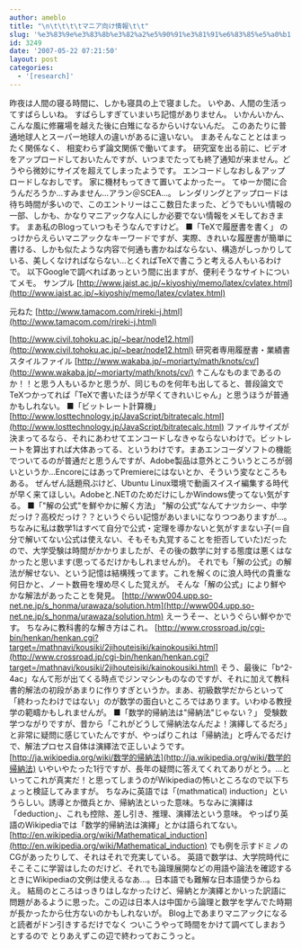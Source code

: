 ```yaml
---
author: ameblo
title: "\n\t\t\t\tマニア向け情報\t\t"
slug: '%e3%83%9e%e3%83%8b%e3%82%a2%e5%90%91%e3%81%91%e6%83%85%e5%a0%b1'
id: 3249
date: '2007-05-22 07:21:50'
layout: post
categories:
  - '[research]'
---
```


昨夜は人間の寝る時間に、しかも寝具の上で寝ました。 いやあ、人間の生活ってすばらしいね。 すばらしすぎていまいち記憶がありません。 いかんいかん、 こんな風に修羅場を越えた後に白雉になるからいけないんだ。 このあたりに普通地球人とスーパー地球人の違いがあるに違いない。 まあそんなこととはまったく関係なく、 相変わらず論文関係で働いてます。 研究室を出る前に、ビデオをアップロードしておいたんですが、いつまでたっても終了通知が来ません。どうやら微妙にサイズを超えてしまったようです。 エンコードしなおし＆アップロードしなおしです。 家に機材もってきて置いてよかったー。 てゆーか間に合うんだろうか…すみません…アラン＠SCEA…。 レンダリングとアップロードは待ち時間が多いので、このエントリーはここ数日たまった、どうでもいい情報の一部、しかも、かなりマニアックな人にしか必要でない情報をメモしておきます。 まあ私のBlogっていつもそうなんですけど。 ■「TeXで履歴書を書く」 のっけからえらいマニアックなキーワードですが、実際、きれいな履歴書が簡単に書ける、しかも似たような内容で何通も書かねばならない、構造がしっかりしている、美しくなければならない…とくればTeXで書こうと考える人もいるわけで。 以下Googleで調べればあっという間に出ますが、便利そうなサイトについてメモ。 サンプル [http://www.jaist.ac.jp/~kiyoshiy/memo/latex/cvlatex.html](http://www.jaist.ac.jp/~kiyoshiy/memo/latex/cvlatex.html)

元ねた [http://www.tamacom.com/rireki-j.html](http://www.tamacom.com/rireki-j.html)

[http://www.civil.tohoku.ac.jp/~bear/node12.html](http://www.civil.tohoku.ac.jp/~bear/node12.html) 研究者専用履歴書・業績書スタイルファイル [http://www.wakaba.jp/~moriarty/math/knots/cv/](http://www.wakaba.jp/~moriarty/math/knots/cv/) ↑こんなものまであるのか！！と思う人もいるかと思うが、同じものを何年も出してると、普段論文でTeXつかってれば「TeXで書いたほうが早くてきれいじゃん」と思うほうが普通かもしれない。 ■「ビットレート計算機」 [http://www.losttechnology.jp/JavaScript/bitratecalc.html](http://www.losttechnology.jp/JavaScript/bitratecalc.html) ファイルサイズが決まってるなら、それにあわせてエンコードしなきゃならないわけで。ビットレートを算出すれば大体あってる、というわけです。まあエンコーダソフトの機能でついてるのが普通だと思うんですが、Adobe製品は意外とこういうところが弱いというか…EncoreにはあってPremiereにはないとか、そういう変なところもある。 ぜんぜん話題飛ぶけど、Ubuntu Linux環境で動画スイスイ編集する時代が早く来てほしい。Adobeと.NETのためだけにしかWindows使ってない気がする。 ■「"解の公式"を鮮やかに解く方法」 "解の公式"なんてナツカシー、中学だっけ？高校だっけ？？というぐらい記憶があいまいになりつつありますが…。ちなみに私は数学1はすべて自分で公式・定理を導かないと気がすまない子(＝自分で解いてない公式は使えない、そもそも丸覚することを拒否していた)だったので、大学受験は時間がかかりましたが、その後の数学に対する態度は悪くはなかったと思います(思ってるだけかもしれませんが)。 それでも「解の公式」の解法が解せない、という記憶は結構残ってます。これを解くのに浪人時代の貴重な何日かと、ノート数冊を埋め尽くした覚えが。 そんな「解の公式」により鮮やかな解法があったことを発見。 [http://www004.upp.so-net.ne.jp/s_honma/urawaza/solution.htm](http://www004.upp.so-net.ne.jp/s_honma/urawaza/solution.htm) えーうそー、というぐらい鮮やかです。 ちなみに教科書的な解き方はこれ。 [http://www.crossroad.jp/cgi-bin/henkan/henkan.cgi?target=/mathnavi/kousiki/2jihouteisiki/kainokousiki.html](http://www.crossroad.jp/cgi-bin/henkan/henkan.cgi?target=/mathnavi/kousiki/2jihouteisiki/kainokousiki.html) そう、最後に「b^2-4ac」なんて形が出てくる時点でジンマシンものなのですが、それに加えて教科書的解法の初段があまりに作りすぎというか。まあ、初級数学だからといって「終わったわけではない」のが数学の面白いところではあります。いわゆる教授学の範疇かもしれませんが。 ■「数学的帰納法は"帰納法"じゃない？」 受験数学つながりですが、昔から「これがどうして帰納法なんだよ！演繹してるだろ」と非常に疑問に感じていたんですが、やっぱりこれは「帰納法」と呼んでるだけで、解法プロセス自体は演繹法で正しいようです。 [http://ja.wikipedia.org/wiki/数学的帰納法](http://ja.wikipedia.org/wiki/数学的帰納法) いやいやたった1行ですが、長年の疑問に答えてくれてありがとう。…といってこれが真実だ！と思ってしまうのがWikipediaの怖いところなので以下ちょっと検証してみますが。 ちなみに英語では「(mathmatical) induction」というらしい。誘導とか徴兵とか、帰納法といった意味。ちなみに演繹は「deduction」、これも控除、差し引き、推理、演繹法という意味。 やっぱり英語のWikipediaでは「数学的帰納法は演繹」とかは語られてない。 [http://en.wikipedia.org/wiki/Mathematical_induction](http://en.wikipedia.org/wiki/Mathematical_induction) でも例を示すドミノのCGがあったりして、それはそれで充実している。 英語で数学は、大学院時代にそこそこに学習はしたのだけど、それでも論理展開などの用語や論法を確認するときにWikipediaの文例は使えるなあ…。日本語でも難解な日本語使うからねえ。 結局のところはっきりはしなかったけど、帰納とか演繹とかいった訳語に問題があるように思った。この辺は日本人は中国から論理と数学を学んでた時期が長かったから仕方ないのかもしれないが。 Blog上であまりマニアックになると読者がドン引きするだけでなく ついこうやって時間をかけて調べてしまおうとするので とりあえずこの辺で終わっておこうっと。